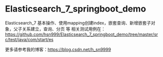 # Elasticsearch_7_springboot_demo

Elasticsearch_7  基本操作、使用mapping创建index，嵌套查询、新增嵌套子对象，父子关系建立，查询、分页 等
相关测试用例在：https://github.com/hsn999/Elasticsearch_7_springboot_demo/tree/master/src/test/java/com/start/es

更多请参考我的博客：https://blog.csdn.net/h_sn9999
